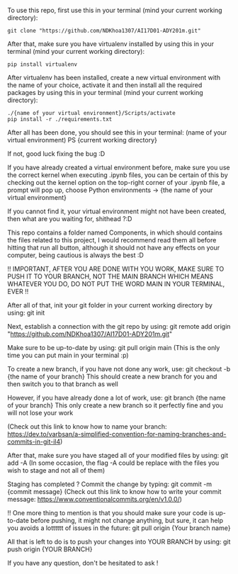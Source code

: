 To use this repo, first use this in your terminal (mind your current working directory):

    git clone "https://github.com/NDKhoa1307/AI17D01-ADY201m.git"

After that, make sure you have virtualenv installed by using this in your terminal (mind your current working directory):

    pip install virtualenv

After virtualenv has been installed, create a new virtual environment with the name of your choice, activate it and then install all the required packages
by using this in your terminal (mind your current working directory):
    
    ./{name of your virtual environment}/Scripts/activate
    pip install -r ./requirements.txt

After all has been done, you should see this in your terminal:
    (name of your virtual environment) PS {current working directory}

If not, good luck fixing the bug :D



If you have already created a virtual environment before, make sure you use the correct kernel when executing .ipynb files, you can be certain of this by 
checking out the kernel option on the top-right corner of your .ipynb file, a prompt will pop up, choose Python environments -> {the name of your virtual environment}

If you cannot find it, your virtual environment might not have been created, then what are you waiting for, shithead ?:D



This repo contains a folder named Components, in which should contains the files related to this project, I would recommend read them all before hitting that run all button,
although it should not have any effects on your computer, being cautious is always the best :D




!! IMPORTANT, AFTER YOU ARE DONE WITH YOU WORK, MAKE SURE TO PUSH IT TO YOUR BRANCH, NOT THE MAIN BRANCH
   WHICH MEANS WHATEVER YOU DO, DO NOT PUT THE WORD MAIN IN YOUR TERMINAL, EVER                         !!

After all of that, init your git folder in your current working directory by using:
    git init

Next, establish a connection with the git repo by using:
    git remote add origin "https://github.com/NDKhoa1307/AI17D01-ADY201m.git"

Make sure to be up-to-date by using:
    git pull origin main
    (This is the only time you can put main in your terminal :p)

To create a new branch, if you have not done any work, use:
    git checkout -b {the name of your branch}
    This should create a new branch for you and then switch you to that branch as well 

However, if you have already done a lot of work, use:
    git branch {the name of your branch}
This only create a new branch so it perfectly fine and you will not lose your work

(Check out this link to know how to name your branch: https://dev.to/varbsan/a-simplified-convention-for-naming-branches-and-commits-in-git-il4)

After that, make sure you have staged all of your modified files by using:
    git add -A 
(In some occasion, the flag -A could be replace with the files you wish to stage and not all of them)

Staging has completed ? Commit the change by typing:
    git commit -m {commit message}
(Check out this link to know how to write your commit message: https://www.conventionalcommits.org/en/v1.0.0/)

!! One more thing to mention is that you should make sure your code is up-to-date before pushing, it might not change anything, but sure, it 
can help you avoids a lotttttt of issues in the future:
    git pull origin {Your branch name}

All that is left to do is to push your changes into YOUR BRANCH by using:
    git push origin {YOUR BRANCH}

If you have any question, don't be hesitated to ask !